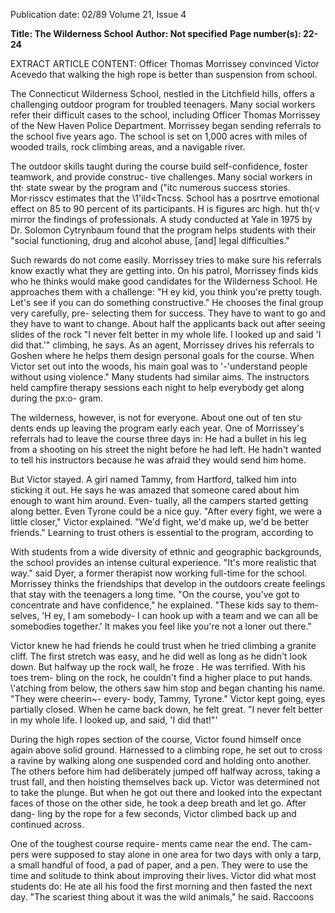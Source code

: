 Publication date: 02/89
Volume 21, Issue 4

**Title: The Wilderness School**
**Author: Not specified**
**Page number(s): 22-24**

EXTRACT ARTICLE CONTENT:
Officer Thomas Morrissey convinced Victor Acevedo that walking the 
high rope is better than suspension from school.


The Connecticut Wilderness School, nestled in the Litchfield hills, offers 
a challenging outdoor program for troubled teenagers.  Many social workers 
refer their difficult cases to the school, including Officer Thomas Morrissey 
of the New Haven Police Department.  Morrissey began sending referrals 
to the school five years ago.  The school is set on 1,000 acres with miles of 
wooded trails, rock climbing 
areas, and a navigable river. 

The outdoor skills taught during the 
course 
build 
self-confidence, 
foster 
teamwork, 
and provide construc-
tive challenges. Many social workers 
in tht· state swear by the program and 
("itc 
numerous success stories. 
Mor·risscv estimates that the 
\1\'ild<Tncss. School 
has 
a 
posrtrve 
emotional effect on 85 to 90 percent of 
its participants. H is figures arc high. 
hut 
th(·v 
mirror the 
findings of 
professionals. A study conducted at 
Yale 
in 
1975 by Dr. 
Solomon 
Cytrynbaum found that the program 
helps students with 
their "social 
functioning, drug and alcohol abuse, 
[and] legal difficulties." 

Such rewards do not come easily. 
Morrissey tries to make sure his 
referrals know exactly what they are 
getting into. On his patrol, Morrissey 
finds kids who he thinks would make 
good candidates for the Wilderness 
School. He approaches them with a 
challenge: "H ey kid, you think you're 
pretty tough. Let's see if you can do 
something constructive." He chooses 
the final group very carefully, pre-
selecting them for success. They have 
to want to go and they have to want to 
change. About half the applicants back 
out after seeing slides of the rock 
"I never felt better in 
my whole life. I 
looked up and said 'I 
did that.'" 
climbing, he says. As an agent, 
Morrissey drives his referrals to 
Goshen where he helps them design 
personal 
goals 
for 
the course. 
When Victor set out 
into the 
woods, 
his 
main 
goal 
was 
to '-'understand people without using 
violence." Many students had similar 
aims. The instructors held campfire 
therapy sessions each night to help 
everybody get along during the px:o-
gram. 

The wilderness, however, is not for 
everyone. About one out of ten stu· 
dents ends up leaving the program 
early each year. One of Morrissey's 
referrals had to leave the course three 
days in: He had a bullet in his leg from 
a shooting on his street the night before 
he had left. He hadn't wanted to tell his 
instructors because he was afraid they 
would send him home. 

But Victor stayed. A girl named 
Tammy, from Hartford, talked him 
into sticking it out. He says he was 
amazed that someone cared about him 
enough to want him around. Even-
tually, all the campers started getting 
along better. Even Tyrone could be a 
nice guy. "After every fight, we were a 
little closer," Victor explained. "We'd 
fight, we'd make up, we'd be better 
friends." Learning to trust others is 
essential to the program, according to 


With students from a wide diversity 
of ethnic and geographic backgrounds, 
the school provides an intense cultural 
experience. "It's more realistic that 
way." said Dyer, a former therapist 
now working full-time for the school. 
Morrissey thinks the friendships that 
develop in the outdoors create feelings 
that stay with the teenagers a long 
time. "On the course, you've got to 
concentrate and have confidence," he 
explained. "These kids say to them-
selves, 'H ey, I am somebody- I can 
hook up with a team and we can all be 
somebodies together.' It makes you feel 
like you're not a loner out there." 

Victor knew he had friends he could 
trust when he tried climbing a granite 
cliff. The first stretch was easy, and he 
did well as long as he didn't look down. 
But halfway up the rock wall, he froze . 
He was terrified. With his toes trem-
bling on the rock, he couldn't find a 
higher 
place 
to 
put 
hands. 
\\'atching from below, the others saw 
him stop and began chanting his 
name. "They were cheerin~- every-
body, Tammy, Tyrone." Victor kept 
going, eyes partially closed. When he 
came back down, he felt great. "I never 
felt better in my whole life. I looked 
up, and said, 'I did that!"' 

During the high ropes section of the 
course, Victor found himself once 
again above solid ground. Harnessed 
to a climbing rope, he set out to cross a 
ravine by walking along one suspended 
cord and holding onto another. The 
others before him had deliberately 
jumped off halfway across, taking a 
trust fall, and then hoisting themselves 
back up. Victor was determined not to 
take the plunge. But when he got out 
there and looked into the expectant 
faces of those on the other side, he took 
a deep breath and let go. After dang-
ling by the rope for a few seconds, 
Victor climbed back up and continued 
across. 

One of the toughest course require-
ments came near the end. The cam-
pers were supposed to stay alone in one 
area for two days with only a tarp, a 
small handful of food, a pad of paper, 
and a pen. They were to use the time 
and solitude to think about improving 
their lives. Victor did what most 
students do: He ate all his food the first 
morning and then fasted the next day. 
"The scariest thing about it was the 
wild animals," he said. 
Raccoons